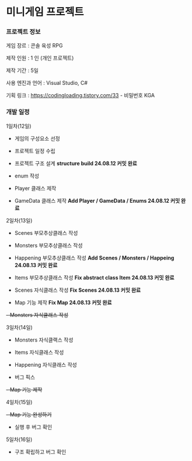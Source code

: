 # 미니게임 프로젝트

### 프로젝트 정보
게임 장르 : 콘솔 육성 RPG

제작 인원 : 1 인 (개인 프로젝트)

제작 기간 : 5일

사용 엔진과 언어 : Visual Studio, C#

기획 링크 : https://codingloading.tistory.com/33 - 비밀번호 KGA


### 개발 일정
1일차(12일)

- 게임의 구성요소 선정

- 프로젝트 일정 수립
  
- 프로젝트 구조 설계 **structure build 24.08.12 커밋 완료**
  
- enum 작성

- Player 클래스 제작
  
- GameData 클래스 제작 **Add Player / GameData / Enums 24.08.12 커밋 완료**
  
2일차(13일)

- Scenes 부모추상클래스 작성

- Monsters 부모추상클래스 작성

- Happening 부모추상클래스 작성 **Add Scenes / Monsters / Happeing 24.08.13 커밋 완료**
  
- Items 부모추상클래스 작성 **Fix abstract class Item 24.08.13 커밋 완료**

- Scenes 자식클래스 작성 **Fix Scenes 24.08.13 커밋 완료**

- Map 기능 제작 **Fix Map 24.08.13 커밋 완료**
  
~~- Monsters 자식클래스 작성~~

3일차(14일)

- Monsters 자식클랙스 작성

- Items 자식클래스 작성
  
- Happening 자식클래스 작성
  
- 버그 픽스
  
~~- Map 기능 제작~~
  
4일차(15일)

~~- Map 기능 완성하기~~
  
- 실행 후 버그 확인
  
5일차(16일)

- 구조 확립하고 버그 확인
   

